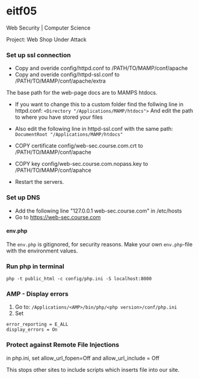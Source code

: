 # eitf05
Web Security | Computer Science

Project: Web Shop Under Attack

### Set up ssl connection
- Copy and overide config/httpd.conf to /PATH/TO/MAMP/conf/apache
- Copy and overide config/httpd-ssl.conf to /PATH/TO/MAMP/conf/apache/extra

The base path for the web-page docs are to MAMPS htdocs. 
- If you want to change this to a custom folder find the follwing line in httpd.conf:
`<Directory "/Applications/MAMP/htdocs">` And edit the path to where you have stored your files
- Also edit the following line in httpd-ssl.conf with the same path:
`DocumentRoot "/Applications/MAMP/htdocs"`

- COPY certificate config/web-sec.course.com.crt to /PATH/TO/MAMP/conf/apache
- COPY key config/web-sec.course.com.nopass.key to /PATH/TO/MAMP/conf/apahce
- Restart the servers.
### Set up DNS
- Add the following line "127.0.0.1 web-sec.course.com" in /etc/hosts 
- Go to https://web-sec.course.com

#### env.php
The `env.php` is gitignored, for security reasons. Make your own `env.php`-file with the environment values.

### Run php in terminal
`php -t public_html -c config/php.ini -S localhost:8000`

### AMP - Display errors
1. Go to: `/Applications/<AMP>/bin/php/<php version>/conf/php.ini`
2. Set
```
error_reporting = E_ALL
display_errors = On
```

### Protect against Remote File Injections

in php.ini, set allow_url_fopen=Off and allow_url_include = Off

This stops other sites to include scripts which inserts file into our site.

